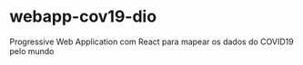 # webapp-cov19-dio
Progressive Web Application com React para mapear os dados do COVID19 pelo mundo
